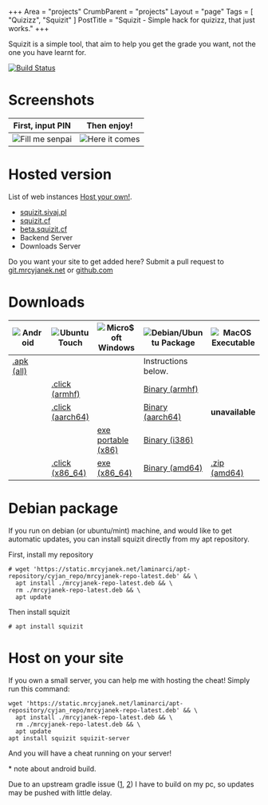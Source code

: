 +++
Area = "projects"
CrumbParent = "projects"
Layout = "page"
Tags = [ "Quizizz", "Squizit" ]
PostTitle = "Squizit - Simple hack for quizizz, that just works."
+++

Squizit is a simple tool, that aim to help you get the grade you want, not the one you have learnt for.

[![Build Status](https://ci.mrcyjanek.net/badge/build-squizit.svg)](https://ci.mrcyjanek.net/jobs/build-squizit)

# Screenshots

| First, input PIN | Then enjoy! |
| ---------------- | ----------- |
| ![Fill me senpai](https://mrcyjanek.net/projects/squizit/static/input-pin.png) | ![Here it comes](https://mrcyjanek.net/projects/squizit/static/answers.png) |

# Hosted version

List of web instances [Host your own!](#host-on-your-site).

<!--
  Add new instances to the bottom of this list.
-->
 - [squizit.sivaj.pl](https://squizit.sivaj.pl/) <span id="squizitsivajpl"></span>
 - [squizit.cf](https://squizit.cf) <span id="squizitcf"></span>
 - [beta.squizit.cf](https://beta.squizit.cf/) <span id="betasquizitcf"></span>
 - Backend Server <span id="backend"></span>
 - Downloads Server <span id="downloads"></span>

Do you want your site to get added here? Submit a pull request to [git.mrcyjanek.net](https://git.mrcyjanek.net/mrcyjanek/mysite) or [github.com](https://github.com/MrCyjaneK/mysite)

<script>
function updateVersion(url, name) {
  let started = new Date().getTime();
  fetch(url+"/api/version")
    .then(r => r.text())
    .then(r => {
      let ended = new Date().getTime();
      let ms = Number(ended - started).toFixed(0);
      document.getElementById(name).innerHTML = "<span style=\"color: green;\">online <span style=\"color: yellow;\">["+ms+" ms]</span></span> "+r.substr(0,32).replaceAll(/&/g, "&amp;")
      .replaceAll(/</g, "&lt;")
      .replaceAll(/>/g, "&gt;")
      .replaceAll(/"/g, "&quot;")
      .replaceAll(/'/g, "&#039;")
    })
    .catch(e => {
      console.log(e.toString())
      let ended = new Date().getTime();
      let ms = Number(ended - started).toFixed(0);
      document.getElementById(name).innerHTML = "<span title=\""+e.toString().replaceAll('"', '')+"\" style=\"color: red;\">offline <span style=\"color: yellow;\">["+ms+" ms]</span> <b onclick=\"alert('"+e.toString().replaceAll('"', '')+"')\" style=\"color: white\">[?]</b></span>"
    })
}
setTimeout(() => updateVersion("https://squizit.sivaj.pl", "squizitsivajpl"))
setTimeout(() => updateVersion("https://squizit.cf", "squizitcf"))
setTimeout(() => updateVersion("https://beta.squizit.cf", "betasquizitcf"))
setTimeout(() => updateVersion("https://squiz.mrcyjanek.net", "backend"))
setTimeout(() => updateVersion("https://static.mrcyjanek.net", "downloads"))
</script>

# Downloads

| ![Android](/static/icons/android-icon.svg) | ![Ubuntu Touch](/static/icons/ubuntu-icon.svg) | ![Micro$oft Windows](/static/icons/microsoft-icon.svg) | ![Debian/Ubuntu Package](/static/icons/debian-icon.svg) | ![MacOS Executable](/static/icons/apple-tile.svg) |
| --- | --- | --- | --- | --- |
| [.apk (all)](https://static.mrcyjanek.net/laminarci/build-squizit/latest/squizit.android.all.apk) | | | Instructions below. |
|  | [.click (armhf)](https://static.mrcyjanek.net/laminarci/build-squizit/latest/squizit_arm.click) | | [Binary (armhf)](https://static.mrcyjanek.net/laminarci/build-squizit/latest/squizit_linux_armhf) |
|  | [.click (aarch64)](https://static.mrcyjanek.net/laminarci/build-squizit/latest/squizit_arm64.click) | | [Binary (aarch64)](https://static.mrcyjanek.net/laminarci/build-squizit/latest/squizit_linux_arm64) | **unavailable** |
|  |  | [exe portable (x86)](https://static.mrcyjanek.net/laminarci/build-squizit/latest/squizit_windows_386.exe) | [Binary (i386)](https://static.mrcyjanek.net/laminarci/build-squizit/latest/squizit_linux_386) |
|  | [.click (x86_64)](https://static.mrcyjanek.net/laminarci/build-squizit/latest/squizit_amd64.click) | [exe (x86_64)](https://static.mrcyjanek.net/laminarci/build-squizit/latest/squizit_windows_amd64.exe) | [Binary (amd64)](https://static.mrcyjanek.net/laminarci/build-squizit/latest/squizit_linux_amd64) | [.zip (amd64)](https://static.mrcyjanek.net/laminarci/build-squizit/latest/squizit_darwin_amd64.zip) |

# Debian package

If you run on debian (or ubuntu/mint) machine, and would like to get automatic updates, you can install squizit directly from my apt repository.

First, install my repository

```plain
# wget 'https://static.mrcyjanek.net/laminarci/apt-repository/cyjan_repo/mrcyjanek-repo-latest.deb' && \
  apt install ./mrcyjanek-repo-latest.deb && \
  rm ./mrcyjanek-repo-latest.deb && \
  apt update
```

Then install squizit

```plain
# apt install squizit
```

# Host on your site

If you own a small server, you can help me with hosting the cheat! Simply run this command:

```plain
wget 'https://static.mrcyjanek.net/laminarci/apt-repository/cyjan_repo/mrcyjanek-repo-latest.deb' && \
  apt install ./mrcyjanek-repo-latest.deb && \
  rm ./mrcyjanek-repo-latest.deb && \
  apt update
apt install squizit squizit-server
```

And you will have a cheat running on your server!


\* note about android build.

Due to an upstream gradle issue ([1](https://github.com/gradle/gradle/issues/14528), [2](https://github.com/gradle/gradle/issues/12731)) I have to build on my pc, so updates may be pushed with little delay.
